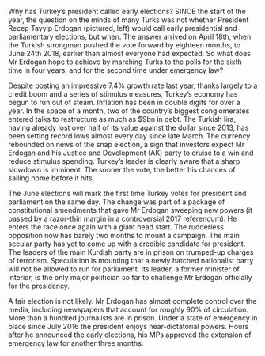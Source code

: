 Why has Turkey’s president called early elections?
SINCE the start of the year, the question on the minds of many Turks was not whether President Recep Tayyip Erdogan (pictured, left) would call early presidential and parliamentary elections, but when. The answer arrived on April 18th, when the Turkish strongman pushed the vote forward by eighteen months, to June 24th 2018, earlier than almost everyone had expected. So what does Mr Erdogan hope to achieve by marching Turks to the polls for the sixth time in four years, and for the second time under emergency law?

Despite posting an impressive 7.4% growth rate last year, thanks largely to a credit boom and a series of stimulus measures, Turkey’s economy has begun to run out of steam. Inflation has been in double digits for over a year. In the space of a month, two of the country’s biggest conglomerates entered talks to restructure as much as $9bn in debt. The Turkish lira, having already lost over half of its value against the dollar since 2013, has been setting record lows almost every day since late March. The currency rebounded on news of the snap election, a sign that investors expect Mr Erdogan and his Justice and Development (AK) party to cruise to a win and reduce stimulus spending. Turkey’s leader is clearly aware that a sharp slowdown is imminent. The sooner the vote, the better his chances of sailing home before it hits.

The June elections will mark the first time Turkey votes for president and parliament on the same day. The change was part of a package of constitutional amendments that gave Mr Erdogan sweeping new powers (it passed by a razor-thin margin in a controversial 2017 referendum). He enters the race once again with a giant head start. The rudderless opposition now has barely two months to mount a campaign. The main secular party has yet to come up with a credible candidate for president. The leaders of the main Kurdish party are in prison on trumped-up charges of terrorism. Speculation is mounting that a newly hatched nationalist party will not be allowed to run for parliament. Its leader, a former minister of interior, is the only major politician so far to challenge Mr Erdogan officially for the presidency.

A fair election is not likely. Mr Erdogan has almost complete control over the media, including newspapers that account for roughly 90% of circulation. More than a hundred journalists are in prison. Under a state of emergency in place since July 2016 the president enjoys near-dictatorial powers. Hours after he announced the early elections, his MPs approved the extension of emergency law for another three months.
